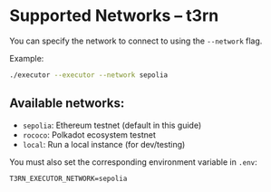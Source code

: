 # Supported Networks – t3rn

You can specify the network to connect to using the `--network` flag.

Example:
```bash
./executor --executor --network sepolia
```

## Available networks:
- `sepolia`: Ethereum testnet (default in this guide)
- `rococo`: Polkadot ecosystem testnet
- `local`: Run a local instance (for dev/testing)

You must also set the corresponding environment variable in `.env`:
```
T3RN_EXECUTOR_NETWORK=sepolia
```
